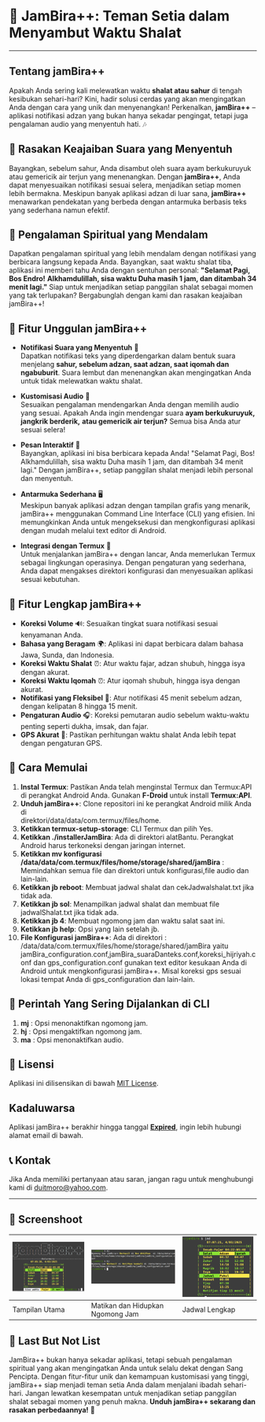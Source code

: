 # 🌙 JamBira++: Teman Setia dalam Menyambut Waktu Shalat

---

## Tentang jamBira++

Apakah Anda sering kali melewatkan waktu **shalat atau sahur** di tengah 
kesibukan sehari-hari? Kini, hadir solusi cerdas yang akan mengingatkan Anda 
dengan cara yang unik dan menyenangkan! Perkenalkan, **jamBira++** – aplikasi 
notifikasi adzan yang bukan hanya sekadar pengingat, tetapi juga pengalaman 
audio yang menyentuh hati. 🎶

## 🎉 Rasakan Keajaiban Suara yang Menyentuh

Bayangkan, sebelum sahur, Anda disambut oleh suara ayam berkukuruyuk atau 
gemericik air terjun yang menenangkan. Dengan **jamBira++**, Anda dapat 
menyesuaikan notifikasi sesuai selera, menjadikan setiap momen lebih bermakna. 
Meskipun banyak aplikasi adzan di luar sana, **jamBira++** menawarkan pendekatan 
yang berbeda dengan antarmuka berbasis teks yang sederhana namun efektif.

## 🙏 Pengalaman Spiritual yang Mendalam

Dapatkan pengalaman spiritual yang lebih mendalam dengan notifikasi yang 
berbicara langsung kepada Anda. Bayangkan, saat waktu shalat tiba, aplikasi ini 
memberi tahu Anda dengan sentuhan personal: **"Selamat Pagi, Bos Endro!** 
**Alkhamdulillah, sisa waktu Duha masih 1 jam, dan ditambah 34 menit lagi."** 
Siap untuk menjadikan setiap panggilan shalat sebagai momen yang tak 
terlupakan? Bergabunglah dengan kami dan rasakan keajaiban jamBira++!

## 🌟 Fitur Unggulan jamBira++

- **Notifikasi Suara yang Menyentuh** 🎤  
  Dapatkan notifikasi teks yang diperdengarkan dalam bentuk suara menjelang 
  **sahur, sebelum adzan, saat adzan, saat iqomah dan ngabuburit**. Suara 
  lembut dan menenangkan akan mengingatkan Anda untuk tidak melewatkan waktu 
  shalat.

- **Kustomisasi Audio** 🎵  
  Sesuaikan pengalaman mendengarkan Anda dengan memilih audio yang sesuai. 
  Apakah Anda ingin mendengar suara **ayam berkukuruyuk, jangkrik berderik,** **atau gemericik air terjun?** Semua bisa Anda atur sesuai selera!

- **Pesan Interaktif** 💬  
  Bayangkan, aplikasi ini bisa berbicara kepada Anda! "Selamat Pagi, Bos! 
  Alkhamdulillah, sisa waktu Duha masih 1 jam, dan ditambah 34 menit lagi." 
  Dengan jamBira++, setiap panggilan shalat menjadi lebih personal dan menyentuh.

- **Antarmuka Sederhana** 🖥️  
  Meskipun banyak aplikasi adzan dengan tampilan grafis yang menarik, jamBira++ 
  menggunakan Command Line Interface (CLI) yang efisien. Ini memungkinkan Anda 
  untuk mengeksekusi dan mengkonfigurasi aplikasi dengan mudah melalui text 
  editor di Android.

- **Integrasi dengan Termux** 📱  
  Untuk menjalankan jamBira++ dengan lancar, Anda memerlukan Termux sebagai 
  lingkungan operasinya. Dengan pengaturan yang sederhana, Anda dapat mengakses 
  direktori konfigurasi dan menyesuaikan aplikasi sesuai kebutuhan.

## 🔧 Fitur Lengkap jamBira++

- **Koreksi Volume** 🔊: Sesuaikan tingkat suara notifikasi sesuai kenyamanan 
    Anda.
- **Bahasa yang Beragam** 🌍: Aplikasi ini dapat berbicara dalam bahasa Jawa, 
    Sunda, dan Indonesia.
- **Koreksi Waktu Shalat** ⏰: Atur waktu fajar, adzan shubuh, hingga isya   
    dengan akurat.
- **Koreksi Waktu Iqomah** ⏰: Atur iqomah shubuh, hingga isya dengan akurat.
- **Notifikasi yang Fleksibel** 📅: Atur notifikasi 45 menit sebelum adzan, 
    dengan kelipatan 8 hingga 15 menit.
- **Pengaturan Audio** 🎧: Koreksi pemutaran audio sebelum waktu-waktu penting 
    seperti dukha, imsak, dan fajar.
- **GPS Akurat** 📍: Pastikan perhitungan waktu shalat Anda lebih tepat dengan 
    pengaturan GPS.

## 🚀 Cara Memulai

1. **Instal Termux**: Pastikan Anda telah menginstal Termux dan Termux:API di 
    perangkat Android Anda. Gunakan **F-Droid** untuk install **Termux:API**.
2. **Unduh jamBira++**: Clone repositori ini ke perangkat Android milik Anda di  
    direktori/data/data/com.termux/files/home.
3. **Ketikkan termux-setup-storage**: CLI Termux dan pilih Yes.
4. **Ketikkan ./installerJamBira**: Ada di direktori alatBantu. Perangkat 
    Android harus terkoneksi dengan jaringan internet.
5. **Ketikkan mv konfigurasi /data/data/com.termux/files/home/storage/shared/jamBira**	  : Memindahkan semua file dan direktori untuk konfigurasi,file audio dan lain-lain.
6. **Ketikkan jb reboot**: Membuat jadwal shalat dan cekJadwalshalat.txt jika tidak ada.
7. **Ketikkan jb sol**: Menampilkan jadwal shalat dan membuat file jadwalShalat.txt 
	jika tidak ada.
8. **Ketikkan jb 4**: Membuat ngomong jam dan waktu salat saat ini.
9. **Ketikkan jb help**: Opsi yang lain setelah jb.
10. **File Konfigurasi jamBira++**: Ada di direktori :
    /data/data/com.termux/files/home/storage/shared/jamBira yaitu 
    jamBira_configuration.conf,jamBira_suaraDanteks.conf,koreksi_hijriyah.conf dan 
    gps_configuration.conf gunakan text editor kesukaan Anda di Android untuk mengkonfigurasi jamBira++. Misal koreksi gps sesuai lokasi tempat Anda di gps_configuration dan lain-lain.

## 🚀 Perintah Yang Sering Dijalankan di CLI

1. **mj** : Opsi menonaktifkan ngomong jam.
2. **hj** : Opsi mengaktifkan ngomong jam.
3. **ma** : Opsi menonaktifkan audio.

## 📄 Lisensi

Aplikasi ini dilisensikan di bawah [MIT License](LICENSE).

## Kadaluwarsa

Aplikasi jamBira++ berakhir hingga tanggal **[Expired](kadaluwarsa.txt)**, 
ingin lebih hubungi alamat email di bawah.

## 📞 Kontak

Jika Anda memiliki pertanyaan atau saran, jangan ragu untuk menghubungi kami di 
[duitmoro@yahoo.com](mailto:duitmoro@yahoo.com).

---

## 📁 Screenshoot

| <img src="gambar/main.png" alt="Tampilan Utama jamBira++" width="250"/> | <img src="gambar/mjHj.png" alt="Matikan dan Hidupkan Ngomong Jam" width="300"/> | <img src="gambar/jadwal.png" alt="Jadwal Lengkap" width="250"/> |
|--------------------------------------------------|--------------------------------------------------|--------------------------------------------------|
| Tampilan Utama                                      | Matikan dan Hidupkan Ngomong Jam                                      | Jadwal Lengkap                                      |

## 📜 Last But Not List

JamBira++ bukan hanya sekadar aplikasi, tetapi sebuah pengalaman spiritual yang 
akan mengingatkan Anda untuk selalu dekat dengan Sang Pencipta. Dengan 
fitur-fitur unik dan kemampuan kustomisasi yang tinggi, jamBira++ siap menjadi 
teman setia Anda dalam menjalani ibadah sehari-hari. Jangan lewatkan kesempatan 
untuk menjadikan setiap panggilan shalat sebagai momen yang penuh makna. 
**Unduh jamBira++ sekarang dan rasakan perbedaannya!** 🌟
